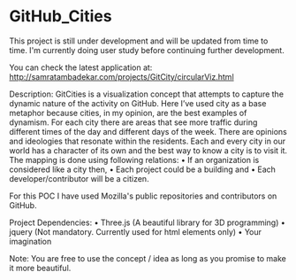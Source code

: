 GitHub_Cities
=============

This project is still under development and will be updated from time to time.
I'm currently doing user study before continuing further development.

You can check the latest application at:
http://samratambadekar.com/projects/GitCity/circularViz.html

Description:
GitCities is a visualization concept that attempts to capture the dynamic nature of the activity on GitHub. Here I’ve used city as a base metaphor because cities, in my opinion, are the best examples of dynamism. For each city there are areas that see more traffic during different times of the day and different days of the week. There are opinions and ideologies that resonate within the residents. Each and every city in our world has a character of its own and the best way to know a city is to visit it.
The mapping is done using following relations:
•	If an organization is considered like a city then,
•	Each project could be a building and
•	Each developer/contributor will be a citizen.

For this POC I have used Mozilla's public repositories and contributors on GitHub.

Project Dependencies:
•	Three.js (A beautiful library for 3D programming)
•	jquery (Not mandatory. Currently used for html elements only)
•	Your imagination

Note: You are free to use the concept / idea as long as you promise to make it more beautiful.
